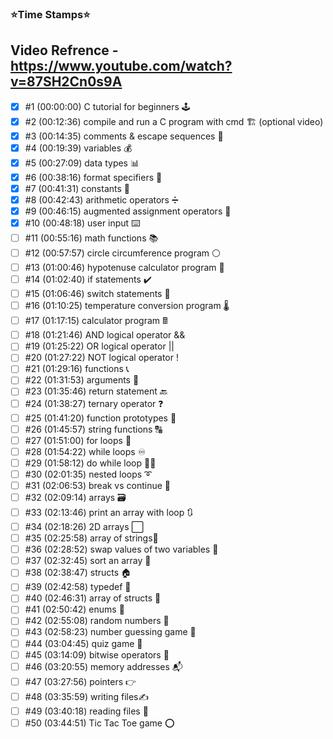 ### ⭐️Time Stamps⭐️

## Video Refrence - https://www.youtube.com/watch?v=87SH2Cn0s9A

- [X] #1   (00:00:00) C tutorial for beginners 🕹️
- [X] #2   (00:12:36) compile and run a C program with cmd 🏗️ (optional video)
- [X] #3   (00:14:35) comments & escape sequences 💬
- [X] #4   (00:19:39) variables 💰
- [X] #5   (00:27:09) data types 📊
- [X] #6   (00:38:16) format specifiers 🔧
- [X] #7   (00:41:31) constants 🚫
- [X] #8   (00:42:43) arithmetic operators ➗
- [X] #9   (00:46:15) augmented assignment operators 🧮
- [X] #10 (00:48:18) user input ⌨️
- [ ] #11 (00:55:16) math functions 📚
- [ ] #12 (00:57:57) circle circumference program ⚪
- [ ] #13 (01:00:46) hypotenuse calculator program 📐
- [ ] #14 (01:02:40) if statements ✔️
- [ ] #15 (01:06:46) switch statements 🔽
- [ ] #16 (01:10:25) temperature conversion program 🌡️
- [ ] #17 (01:17:15) calculator program 🖩
- [ ] #18 (01:21:46) AND logical operator &&
- [ ] #19 (01:25:22) OR logical operator ||
- [ ] #20 (01:27:22) NOT logical operator !
- [ ] #21 (01:29:16) functions 📞
- [ ] #22 (01:31:53) arguments 📧
- [ ] #23 (01:35:46) return statement 🔙
- [ ] #24 (01:38:27) ternary operator ❓
- [ ] #25 (01:41:20) function prototypes 🤖
- [ ] #26 (01:45:57) string functions 🔠
- [ ] #27 (01:51:00) for loops 🔁
- [ ] #28 (01:54:22) while loops ♾️
- [ ] #29 (01:58:12) do while loop 🤸‍♂️
- [ ] #30 (02:01:35) nested loops ➰
- [ ] #31 (02:06:53) break vs continue 🥊
- [ ] #32 (02:09:14) arrays 🗃️
- [ ] #33 (02:13:46) print an array with loop 🔃
- [ ] #34 (02:18:26) 2D arrays ⬜
- [ ] #35 (02:25:58) array of strings🧵
- [ ] #36 (02:28:52) swap values of two variables 🥤
- [ ] #37 (02:32:45) sort an array 💱
- [ ] #38 (02:38:47) structs 🏠
- [ ] #39 (02:42:58) typedef 📛
- [ ] #40 (02:46:31) array of structs 🏫
- [ ] #41 (02:50:42) enums 📅
- [ ] #42 (02:55:08) random numbers 🎲
- [ ] #43 (02:58:23) number guessing game 🔢
- [ ] #44 (03:04:45) quiz game 💯
- [ ] #45 (03:14:09) bitwise operators 🔣
- [ ] #46 (03:20:55) memory addresses 📬
- [ ] #47 (03:27:56) pointers 👉
- [ ] #48 (03:35:59) writing files✍️
- [ ] #49 (03:40:18) reading files 🔎
- [ ] #50 (03:44:51) Tic Tac Toe game ⭕